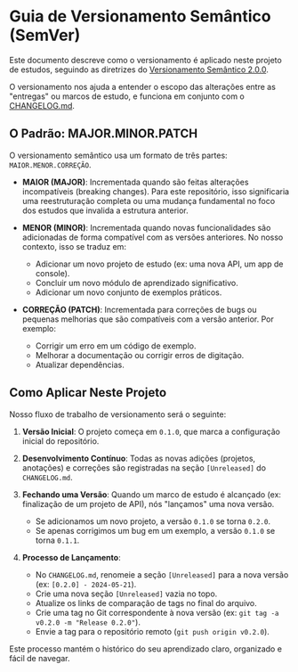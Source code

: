 # Guia de Versionamento Semântico (SemVer)

Este documento descreve como o versionamento é aplicado neste projeto de estudos, seguindo as diretrizes do [Versionamento Semântico 2.0.0](https://semver.org/lang/pt-BR/).

O versionamento nos ajuda a entender o escopo das alterações entre as "entregas" ou marcos de estudo, e funciona em conjunto com o [CHANGELOG.md](./CHANGELOG.md).

## O Padrão: MAJOR.MINOR.PATCH

O versionamento semântico usa um formato de três partes: `MAIOR.MENOR.CORREÇÃO`.

- **MAIOR (MAJOR)**: Incrementada quando são feitas alterações incompatíveis (breaking changes). Para este repositório, isso significaria uma reestruturação completa ou uma mudança fundamental no foco dos estudos que invalida a estrutura anterior.

- **MENOR (MINOR)**: Incrementada quando novas funcionalidades são adicionadas de forma compatível com as versões anteriores. No nosso contexto, isso se traduz em:
  - Adicionar um novo projeto de estudo (ex: uma nova API, um app de console).
  - Concluir um novo módulo de aprendizado significativo.
  - Adicionar um novo conjunto de exemplos práticos.

- **CORREÇÃO (PATCH)**: Incrementada para correções de bugs ou pequenas melhorias que são compatíveis com a versão anterior. Por exemplo:
  - Corrigir um erro em um código de exemplo.
  - Melhorar a documentação ou corrigir erros de digitação.
  - Atualizar dependências.

## Como Aplicar Neste Projeto

Nosso fluxo de trabalho de versionamento será o seguinte:

1.  **Versão Inicial**: O projeto começa em `0.1.0`, que marca a configuração inicial do repositório.

2.  **Desenvolvimento Contínuo**: Todas as novas adições (projetos, anotações) e correções são registradas na seção `[Unreleased]` do `CHANGELOG.md`.

3.  **Fechando uma Versão**: Quando um marco de estudo é alcançado (ex: finalização de um projeto de API), nós "lançamos" uma nova versão.
    - Se adicionamos um novo projeto, a versão `0.1.0` se torna `0.2.0`.
    - Se apenas corrigimos um bug em um exemplo, a versão `0.1.0` se torna `0.1.1`.

4.  **Processo de Lançamento**:
    - No `CHANGELOG.md`, renomeie a seção `[Unreleased]` para a nova versão (ex: `[0.2.0] - 2024-05-21`).
    - Crie uma nova seção `[Unreleased]` vazia no topo.
    - Atualize os links de comparação de tags no final do arquivo.
    - Crie uma tag no Git correspondente à nova versão (ex: `git tag -a v0.2.0 -m "Release 0.2.0"`).
    - Envie a tag para o repositório remoto (`git push origin v0.2.0`).

Este processo mantém o histórico do seu aprendizado claro, organizado e fácil de navegar.